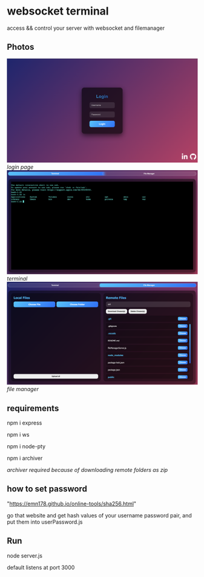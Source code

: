 
  
  
# websocket terminal
  access && control your server with websocket and filemanager

## Photos

  ![Photo 1](readmePhotos/image-login.png)
  *login page*
  ![Photo 2](readmePhotos/image-ter.png)
  *terminal*
  ![Photo 3](readmePhotos/image-fm.png)
  *file manager*


## requirements

  npm i express

  npm i ws

  npm i node-pty

  npm i archiver 
  
  *archiver required because of downloading remote folders as zip*

## how to set password 

  "https://emn178.github.io/online-tools/sha256.html" 
  
  go that website and get hash values of your username password pair,
  and put them into userPassword.js 

## Run

  node server.js 
  
  default listens at port 3000
